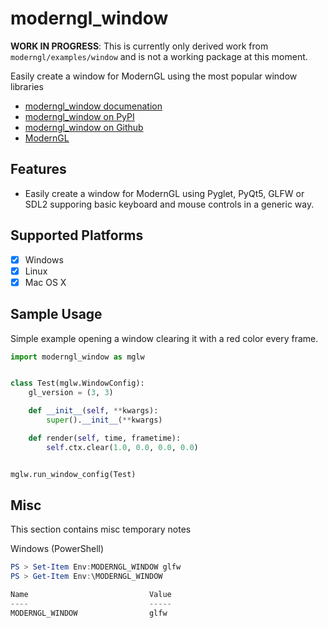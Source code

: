 # moderngl_window

**WORK IN PROGRESS**: This is currently only derived work from `moderngl/examples/window`
and is not a working package at this moment.

Easily create a window for ModernGL using the most popular window libraries

* [moderngl_window documenation]()
* [moderngl_window on PyPI]()
* [moderngl_window on Github]()
* [ModernGL](https://github.com/cprogrammer1994/ModernGL)

## Features

* Easily create a window for ModernGL using Pyglet, PyQt5, GLFW or SDL2 supporing basic keyboard and mouse controls in a generic way.

## Supported Platforms

* [x] Windows
* [x] Linux
* [x] Mac OS X

## Sample Usage

Simple example opening a window clearing it with a red color every frame.

```py
import moderngl_window as mglw


class Test(mglw.WindowConfig):
    gl_version = (3, 3)

    def __init__(self, **kwargs):
        super().__init__(**kwargs)

    def render(self, time, frametime):
        self.ctx.clear(1.0, 0.0, 0.0, 0.0)


mglw.run_window_config(Test)
```

## Misc

This section contains misc temporary notes

Windows (PowerShell)

```powershell
PS > Set-Item Env:MODERNGL_WINDOW glfw
PS > Get-Item Env:\MODERNGL_WINDOW

Name                           Value
----                           -----
MODERNGL_WINDOW                glfw
```
